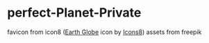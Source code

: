 # perfect-Planet-Private

favicon from icon8 (<a target="_blank" href="https://icons8.com/icon/43164/earth-globe">Earth Globe</a> icon by <a target="_blank" href="https://icons8.com">Icons8</a>)
assets from freepik